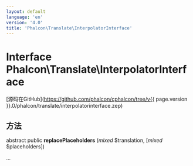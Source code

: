 ```yaml
---
layout: default
language: 'en'
version: '4.0'
title: 'Phalcon\Translate\InterpolatorInterface'
---
```


# Interface **Phalcon\Translate\InterpolatorInterface**

[源码在GitHub](https://github.com/phalcon/cphalcon/tree/v{{ page.version }}.0/phalcon/translate/interpolatorinterface.zep)

## 方法

abstract public **replacePlaceholders** (*mixed* $translation, [*mixed* $placeholders])

...